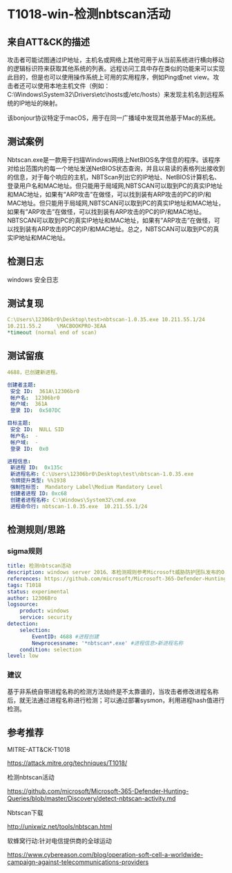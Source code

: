 # T1018-win-检测nbtscan活动

## 来自ATT&CK的描述

攻击者可能试图通过IP地址，主机名或网络上其他可用于从当前系统进行横向移动的逻辑标识符来获取其他系统的列表。远程访问工具中存在类似的功能来可以实现此目的，但是也可以使用操作系统上可用的实用程序，例如Ping或net view。攻击者还可以使用本地主机文件（例如：C:\Windows\System32\Drivers\etc\hosts或/etc/hosts）来发现主机名到远程系统的IP地址的映射。

该bonjour协议特定于macOS，用于在同一广播域中发现其他基于Mac的系统。

## 测试案例

Nbtscan.exe是一款用于扫描Windows网络上NetBIOS名字信息的程序。该程序对给出范围内的每一个地址发送NetBIOS状态查询，并且以易读的表格列出接收到的信息，对于每个响应的主机，NBTScan列出它的IP地址、NetBIOS计算机名、登录用户名和MAC地址。但只能用于局域网,NBTSCAN可以取到PC的真实IP地址和MAC地址，如果有”ARP攻击”在做怪，可以找到装有ARP攻击的PC的IP/和MAC地址。但只能用于局域网,NBTSCAN可以取到PC的真实IP地址和MAC地址，如果有”ARP攻击”在做怪，可以找到装有ARP攻击的PC的IP/和MAC地址。NBTSCAN可以取到PC的真实IP地址和MAC地址，如果有”ARP攻击”在做怪，可以找到装有ARP攻击的PC的IP/和MAC地址。总之，NBTSCAN可以取到PC的真实IP地址和MAC地址。

## 检测日志

windows 安全日志

## 测试复现

```yml
C:\Users\12306br0\Desktop\test>nbtscan-1.0.35.exe 10.211.55.1/24
10.211.55.2     \MACBOOKPRO-3EAA
*timeout (normal end of scan)
```

## 测试留痕

```yml
4688，已创建新进程。

创建者主题:
 安全 ID:  361A\12306br0
 帐户名:  12306br0
 帐户域:  361A
 登录 ID:  0x507DC

目标主题:
 安全 ID:  NULL SID
 帐户名:  -
 帐户域:  -
 登录 ID:  0x0

进程信息:
 新进程 ID:  0x135c
 新进程名称: C:\Users\12306br0\Desktop\test\nbtscan-1.0.35.exe
 令牌提升类型: %%1938
 强制性标签:  Mandatory Label\Medium Mandatory Level
 创建者进程 ID: 0xc68
 创建者进程名称: C:\Windows\System32\cmd.exe
 进程命令行: nbtscan-1.0.35.exe  10.211.55.1/24
```

## 检测规则/思路

### sigma规则

```yml
title: 检测nbtscan活动
description: windows server 2016、本检测规则参考Microsoft威胁防护团队发布的Operation Soft Cell威胁分析报告，Soft Cell行动是一系列针对全球电信提供商的用户呼叫日志的运动。这些攻击最早可以追溯到2012年。nbtscan.exe是一种合法的MS-DOS命令行工具，用于发现本地或远程TCP/IP网络上的任何NETBIOS名称服务器。
references: https://github.com/microsoft/Microsoft-365-Defender-Hunting-Queries/blob/master/Discovery/detect-nbtscan-activity.md
tags: T1018
status: experimental
author: 12306Bro
logsource:
    product: windows
    service: security
detection:
    selection:
        EventID: 4688 #进程创建
        Newprocessname: '*nbtscan*.exe' #进程信息>新进程名称
    condition: selection
level: low
```

### 建议

基于非系统自带进程名称的检测方法始终是不太靠谱的，当攻击者修改进程名称后，就无法通过进程名称进行检测；可以通过部署sysmon，利用进程hash值进行检测。

## 参考推荐

MITRE-ATT&CK-T1018

<https://attack.mitre.org/techniques/T1018/>

检测nbtscan活动

<https://github.com/microsoft/Microsoft-365-Defender-Hunting-Queries/blob/master/Discovery/detect-nbtscan-activity.md>

Nbtscan下载

<http://unixwiz.net/tools/nbtscan.html>

软蜂窝行动:针对电信提供商的全球运动

<https://www.cybereason.com/blog/operation-soft-cell-a-worldwide-campaign-against-telecommunications-providers>

